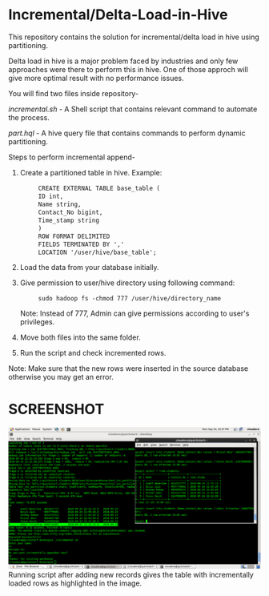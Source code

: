 # Incremental/Delta-Load-in-Hive
This repository contains the solution for incremental/delta load in hive using partitioning.

Delta load in hive is a major problem faced by industries and only few approaches were there to perform this in hive.
One of those approch will give more optimal result with no performance issues.

You will find two files inside repository- 

   *incremental.sh* - A Shell script that contains relevant command to automate the process.
  
   *part.hql* - A hive query file that contains commands to perform dynamic partitioning.
      
Steps to perform incremental append-
1. Create a partitioned table in hive.
            Example:
            
            CREATE EXTERNAL TABLE base_table (
            ID int, 
            Name string,
            Contact_No bigint,
            Time_stamp string
            )
            ROW FORMAT DELIMITED
            FIELDS TERMINATED BY ','
            LOCATION '/user/hive/base_table';

2. Load the data from your database initially.
3. Give permission to user/hive directory using following command:
      
            sudo hadoop fs -chmod 777 /user/hive/directory_name
      
      Note: Instead of 777, Admin can give permissions according to user's privileges.
4. Move both files into the same folder.
5. Run the script and check incremented rows.

Note: Make sure that the new rows were inserted in the source database otherwise you may get an error.      

# SCREENSHOT
![alt text](https://github.com/AnmolKankariya/Incremental-Delta-Load-in-Hive/blob/master/cloudera-quickstart-vm-5.13.0-0-vmware-2018-09-24-22-37-54.png?raw=true)
Running script after adding new records gives the table with incrementally loaded rows as highlighted in the image.

